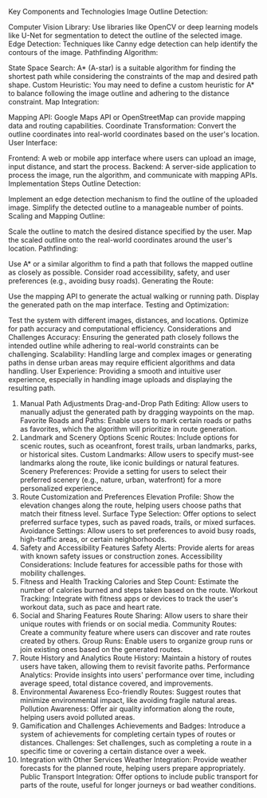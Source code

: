 Key Components and Technologies
Image Outline Detection:

Computer Vision Library: Use libraries like OpenCV or deep learning models like U-Net for segmentation to detect the outline of the selected image.
Edge Detection: Techniques like Canny edge detection can help identify the contours of the image.
Pathfinding Algorithm:

State Space Search: A* (A-star) is a suitable algorithm for finding the shortest path while considering the constraints of the map and desired path shape.
Custom Heuristic: You may need to define a custom heuristic for A* to balance following the image outline and adhering to the distance constraint.
Map Integration:

Mapping API: Google Maps API or OpenStreetMap can provide mapping data and routing capabilities.
Coordinate Transformation: Convert the outline coordinates into real-world coordinates based on the user's location.
User Interface:

Frontend: A web or mobile app interface where users can upload an image, input distance, and start the process.
Backend: A server-side application to process the image, run the algorithm, and communicate with mapping APIs.
Implementation Steps
Outline Detection:

Implement an edge detection mechanism to find the outline of the uploaded image.
Simplify the detected outline to a manageable number of points.
Scaling and Mapping Outline:

Scale the outline to match the desired distance specified by the user.
Map the scaled outline onto the real-world coordinates around the user's location.
Pathfinding:

Use A\* or a similar algorithm to find a path that follows the mapped outline as closely as possible.
Consider road accessibility, safety, and user preferences (e.g., avoiding busy roads).
Generating the Route:

Use the mapping API to generate the actual walking or running path.
Display the generated path on the map interface.
Testing and Optimization:

Test the system with different images, distances, and locations.
Optimize for path accuracy and computational efficiency.
Considerations and Challenges
Accuracy: Ensuring the generated path closely follows the intended outline while adhering to real-world constraints can be challenging.
Scalability: Handling large and complex images or generating paths in dense urban areas may require efficient algorithms and data handling.
User Experience: Providing a smooth and intuitive user experience, especially in handling image uploads and displaying the resulting path.

1. Manual Path Adjustments
   Drag-and-Drop Path Editing: Allow users to manually adjust the generated path by dragging waypoints on the map.
   Favorite Roads and Paths: Enable users to mark certain roads or paths as favorites, which the algorithm will prioritize in route generation.
2. Landmark and Scenery Options
   Scenic Routes: Include options for scenic routes, such as oceanfront, forest trails, urban landmarks, parks, or historical sites.
   Custom Landmarks: Allow users to specify must-see landmarks along the route, like iconic buildings or natural features.
   Scenery Preferences: Provide a setting for users to select their preferred scenery (e.g., nature, urban, waterfront) for a more personalized experience.
3. Route Customization and Preferences
   Elevation Profile: Show the elevation changes along the route, helping users choose paths that match their fitness level.
   Surface Type Selection: Offer options to select preferred surface types, such as paved roads, trails, or mixed surfaces.
   Avoidance Settings: Allow users to set preferences to avoid busy roads, high-traffic areas, or certain neighborhoods.
4. Safety and Accessibility Features
   Safety Alerts: Provide alerts for areas with known safety issues or construction zones.
   Accessibility Considerations: Include features for accessible paths for those with mobility challenges.
5. Fitness and Health Tracking
   Calories and Step Count: Estimate the number of calories burned and steps taken based on the route.
   Workout Tracking: Integrate with fitness apps or devices to track the user's workout data, such as pace and heart rate.
6. Social and Sharing Features
   Route Sharing: Allow users to share their unique routes with friends or on social media.
   Community Routes: Create a community feature where users can discover and rate routes created by others.
   Group Runs: Enable users to organize group runs or join existing ones based on the generated routes.
7. Route History and Analytics
   Route History: Maintain a history of routes users have taken, allowing them to revisit favorite paths.
   Performance Analytics: Provide insights into users' performance over time, including average speed, total distance covered, and improvements.
8. Environmental Awareness
   Eco-friendly Routes: Suggest routes that minimize environmental impact, like avoiding fragile natural areas.
   Pollution Awareness: Offer air quality information along the route, helping users avoid polluted areas.
9. Gamification and Challenges
   Achievements and Badges: Introduce a system of achievements for completing certain types of routes or distances.
   Challenges: Set challenges, such as completing a route in a specific time or covering a certain distance over a week.
10. Integration with Other Services
    Weather Integration: Provide weather forecasts for the planned route, helping users prepare appropriately.
    Public Transport Integration: Offer options to include public transport for parts of the route, useful for longer journeys or bad weather conditions.
